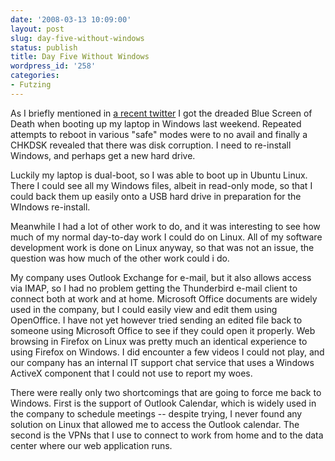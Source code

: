 ```yaml
---
date: '2008-03-13 10:09:00'
layout: post
slug: day-five-without-windows
status: publish
title: Day Five Without Windows
wordpress_id: '258'
categories:
- Futzing
---
```


As I briefly mentioned in [a recent twitter](http://twitter.com/eob/statuses/770649492) I got the dreaded Blue Screen of Death when booting up my laptop in Windows last weekend.  Repeated attempts to reboot in various "safe" modes were to no avail and finally a CHKDSK revealed that there was disk corruption.  I need to re-install Windows, and perhaps get a new hard drive.

Luckily my laptop is dual-boot, so I was able to boot up in Ubuntu Linux.  There I could see all my Windows files, albeit in read-only mode, so that I could back them up easily onto a USB hard drive in preparation for the WIndows re-install.

Meanwhile I had a lot of other work to do, and it was interesting to see how much of my normal day-to-day work I could do on Linux.  All of my software development work is done on Linux anyway, so that was not an issue, the question was how much of the other work could i do.

My company uses Outlook Exchange for e-mail, but it also allows access via IMAP, so I had no problem getting the Thunderbird e-mail client to connect both at work and at home.  Microsoft Office documents are widely used in the company, but I could easily view and edit them using OpenOffice.  I have not yet however tried sending an edited file back to someone using Microsoft Office to see if they could open it properly.  Web browsing in Firefox on Linux was pretty much an identical experience to using Firefox on Windows.  I did encounter a few videos I could not play, and our company has an internal IT support chat service that uses a Windows ActiveX component that I could not use to report my woes.

There were really only two shortcomings that are going to force me back to Windows.  First is the support of Outlook Calendar, which is widely used in the company to schedule meetings -- despite trying, I never found any solution on Linux that allowed me to access the Outlook calendar.   The second is the VPNs that I use to connect to work from home and to the data center where our web application runs.
